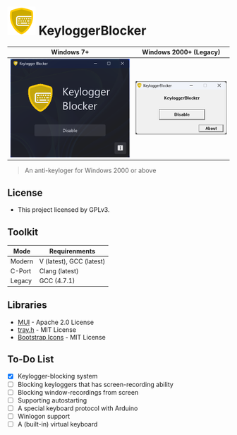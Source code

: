 # <img src="./assets/icon.png" alt="KeyloggerBlocker" width="64"/> KeyloggerBlocker

|Windows 7+                         |Windows 2000+ (Legacy)  |
|-----------------------------------|------------------------|
|![](./assets/keylogger_blocker.png)|![](./assets/legacy.png)|

> An anti-keyloger for Windows 2000 or above

## License

* This project licensed by GPLv3.

## Toolkit

|Mode  |Requirenments|
|------|-------------|
|Modern|V (latest), GCC (latest)|
|C-Port|Clang (latest)|
|Legacy|GCC (4.7.1)   |

## Libraries

* [MUI](https://github.com/malisipi/mui) - Apache 2.0 License
* [tray.h](https://gist.github.com/malisipi/ec70678d9b1c931130902ab97ac68938) - MIT License
* [Bootstrap Icons](https://icons.getbootstrap.com/) - MIT License

## To-Do List

* [x] Keylogger-blocking system
* [ ] Blocking keyloggers that has screen-recording ability
* [ ] Blocking window-recordings from screen
* [ ] Supporting autostarting
* [ ] A special keyboard protocol with Arduino
* [ ] Winlogon support
* [ ] A (built-in) virtual keyboard
